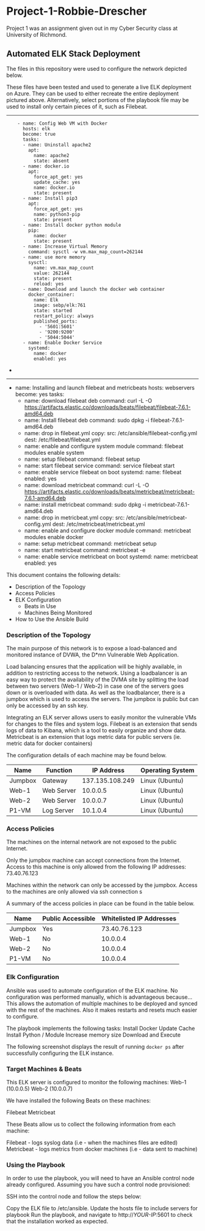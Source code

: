 # Project-1-Robbie-Drescher
Project 1 was an assignment given out in my Cyber Security class at University of Richmond.
## Automated ELK Stack Deployment

The files in this repository were used to configure the network depicted below.



These files have been tested and used to generate a live ELK deployment on Azure. They can be used to either recreate the entire deployment pictured above. Alternatively, select portions of the playbook file may be used to install only certain pieces of it, such as Filebeat.

  ---
        - name: Config Web VM with Docker
          hosts: elk
          become: true
          tasks:
          - name: Uninstall apache2
            apt:
              name: apache2
              state: absent
          - name: docker.io
            apt:
              force_apt_get: yes
              update_cache: yes
              name: docker.io
              state: present
          - name: Install pip3
            apt:
              force_apt_get: yes
              name: python3-pip
              state: present
          - name: Install docker python module
            pip:
              name: docker
              state: present
          - name: Increase Virtual Memory
            command: sysctl -w vm.max_map_count=262144
          - name: use more memory
            sysctl:
              name: vm.max_map_count
              value: 262144
              state: present
              reload: yes
          - name: Download and launch the docker web container
            docker_container:
              name: Elk
              image: sebp/elk:761
              state: started
              restart_policy: always
              published_ports:
                - '5601:5601'
                - '9200:9200'
                - '5044:5044'
          - name: Enable Docker Service
            systemd:
              name: docker
              enabled: yes
-

---
- name: Installing and launch filebeat and metricbeats
  hosts: webservers
  become: yes
  tasks:
  - name: download filebeat deb
    command: curl -L -O https://artifacts.elastic.co/downloads/beats/filebeat/filebeat-7.6.1-amd64.deb
  - name: Install filebeat deb
    command: sudo dpkg -i filebeat-7.6.1-amd64.deb
  - name: drop in filebeat.yml
    copy:
      src: /etc/ansible/filebeat-config.yml
      dest: /etc/filebeat/filebeat.yml
  - name: enable and configure system module
    command: filebeat modules enable system
  - name: setup filebeat
    command: filebeat setup
  - name: start filebeat service
    command: service filebeat start
  - name: enable service filebeat on boot
    systemd:
      name: filebeat
      enabled: yes
  - name: download metricbeat
    command: curl -L -O https://artifacts.elastic.co/downloads/beats/metricbeat/metricbeat-7.6.1-amd64.deb
  - name: install metricbeat
    command: sudo dpkg -i metricbeat-7.6.1-amd64.deb
  - name: drop in metricbeat.yml
    copy:
      src: /etc/ansible/metricbeat-config.yml
      dest: /etc/metricbeat/metricbeat.yml
  - name: enable and configure docker module
    command: metricbeat modules enable docker
  - name: setup metricbeat
    command: metricbeat setup
  - name: start metricbeat
    command: metricbeat -e
  - name: enable service metricbeat on boot
    systemd:
      name: metricbeat
      enabled: yes



This document contains the following details:
- Description of the Topology
- Access Policies
- ELK Configuration
  - Beats in Use
  - Machines Being Monitored
- How to Use the Ansible Build


### Description of the Topology

The main purpose of this network is to expose a load-balanced and monitored instance of DVWA, the D*mn Vulnerable Web Application.

Load balancing ensures that the application will be highly available, in addition to restricting access to the network.
Using a loadbalancer is an easy way to protect the availability of the DVMA site by splitting the load between two servers (Web-1 / Web-2) in case one of the servers goes down or is overloaded with data. As well as the loadbalancer, there is a jumpbox which is used to access the servers. The jumpbox is public but can only be accessed by an ssh key.

Integrating an ELK server allows users to easily monitor the vulnerable VMs for changes to the files and system logs.
Filebeat is an extension that sends logs of data to Kibana, which is a tool to easily organize and show data.
Metricbeat is an extension that logs metric data for public servers (ie. metric data for docker containers)

The configuration details of each machine may be found below.

| Name    | Function   | IP Address      | Operating System |
|---------|------------|-----------------|------------------|
| Jumpbox | Gateway    | 137.135.108.249 | Linux (Ubuntu)   |
| Web-1   | Web Server | 10.0.0.5        | Linux (Ubuntu)   |
| Web-2   | Web Server | 10.0.0.7        | Linux (Ubuntu)   |
| P1-VM   | Log Server | 10.1.0.4        | Linux (Ubuntu)   |


### Access Policies

The machines on the internal network are not exposed to the public Internet. 

Only the jumpbox machine can accept connections from the Internet. Access to this machine is only allowed from the following IP addresses:
73.40.76.123

Machines within the network can only be accessed by the jumpbox.
Access to the machines are only allowed via ssh connection s

 A summary of the access policies in place can be found in the table below.

| Name    | Public Accessible | Whitelisted IP Addresses |
|---------|-------------------|--------------------------|
| Jumpbox | Yes               | 73.40.76.123             |
| Web-1   | No                | 10.0.0.4                 |
| Web-2   | No                | 10.0.0.4                 |
| P1-VM   | No                | 10.0.0.4                 |


### Elk Configuration

Ansible was used to automate configuration of the ELK machine. No configuration was performed manually, which is advantageous because...
This allows the automation of multiple machines to be deployed and synced with the rest of the machines. Also it makes restarts and resets much easier to configure.

The playbook implements the following tasks:
Install Docker
Update Cache
Install Python / Module
Increase memory size
Download and Execute

The following screenshot displays the result of running `docker ps` after successfully configuring the ELK instance.



### Target Machines & Beats
This ELK server is configured to monitor the following machines:
Web-1 (10.0.0.5)
Web-2 (10.0.0.7)

We have installed the following Beats on these machines:

Filebeat
Metricbeat

These Beats allow us to collect the following information from each machine:

Filebeat - logs syslog data (i.e - when the machines files are edited)
Metricbeat - logs metrics from docker machines (i.e - data sent to machine)

### Using the Playbook
In order to use the playbook, you will need to have an Ansible control node already configured. Assuming you have such a control node provisioned: 

SSH into the control node and follow the steps below:

 Copy the ELK file to /etc/ansible.
Update the hosts file to include servers for playbook
Run the playbook, and navigate to http://*YOUR-IP*:5601 to check that the installation worked as expected.

